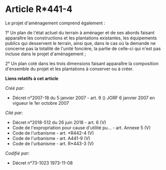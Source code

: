 # Article R*441-4

Le projet d'aménagement comprend également :

1° Un plan de l'état actuel du terrain à aménager et de ses abords faisant apparaître les constructions et les plantations
existantes, les équipements publics qui desservent le terrain, ainsi que, dans le cas où la demande ne concerne pas la
totalité de l'unité foncière, la partie de celle-ci qui n'est pas incluse dans le projet d'aménagement ;

2° Un plan coté dans les trois dimensions faisant apparaître la composition d'ensemble du projet et les plantations à
conserver ou à créer.

**Liens relatifs à cet article**

_Créé par_:

  - Décret n°2007-18 du 5 janvier 2007 - art. 9 () JORF 6 janvier 2007 en vigueur le 1er octobre 2007

_Cité par_:

  - Décret n°2018-512 du 26 juin 2018 - art. 6 (V)
  - Code de l'expropriation pour cause d'utilité pu... - art. Annexe 5 (V)
  - Code de l'urbanisme - art. *R442-4 (V)
  - Code de l'urbanisme - art. A441-9 (V)
  - Code de l'urbanisme - art. R*443-3 (V)

_Codifié par_:

  - Décret n°73-1023 1973-11-08
